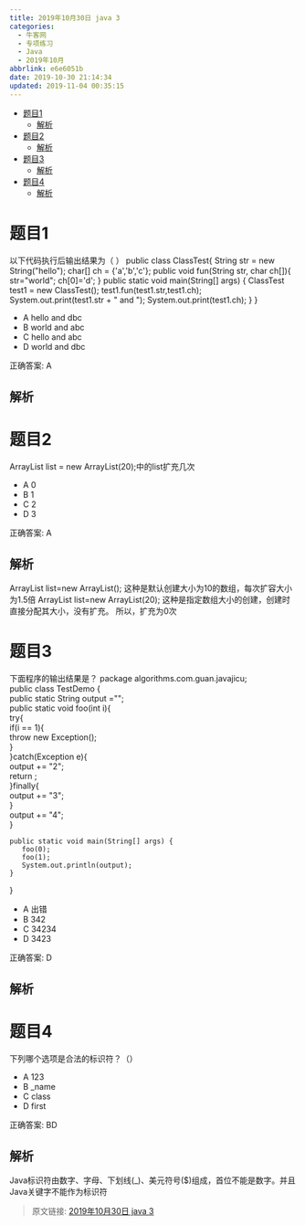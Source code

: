 ```yaml
---
title: 2019年10月30日 java 3
categories:
  - 牛客网
  - 专项练习
  - Java
  - 2019年10月
abbrlink: e6e6051b
date: 2019-10-30 21:14:34
updated: 2019-11-04 00:35:15
---
```

- [题目1](nulle6e6051b/#题目1)
    - [解析](nulle6e6051b/#解析)
- [题目2](nulle6e6051b/#题目2)
    - [解析](nulle6e6051b/#解析)
- [题目3](nulle6e6051b/#题目3)
    - [解析](nulle6e6051b/#解析)
- [题目4](nulle6e6051b/#题目4)
    - [解析](nulle6e6051b/#解析)

<!--more-->
<script src="https://cdn.bootcss.com/jquery/3.4.0/jquery.slim.min.js"></script>
<script>$(document).ready(function () {$(".post-body > ul:nth-child(1)").hide();});</script>

<!--end-->
# 题目1
以下代码执行后输出结果为（ ）
public class ClassTest{
     String str = new String("hello");
     char[] ch = {'a','b','c'};
     public void fun(String str, char ch[]){
     str="world";
     ch[0]='d';
 }
 public static void main(String[] args) {
     ClassTest test1 = new ClassTest();
     test1.fun(test1.str,test1.ch);
     System.out.print(test1.str + " and ");
     System.out.print(test1.ch);
     }
 }
- A hello and dbc
- B world and abc
- C hello and abc
- D world and dbc

正确答案: A
## 解析

# 题目2
ArrayList list = new ArrayList(20);中的list扩充几次
- A 0
- B 1
- C 2
- D 3

正确答案: A
## 解析
ArrayList list=new ArrayList(); 这种是默认创建大小为10的数组，每次扩容大小为1.5倍
 ArrayList list=new ArrayList(20); 这种是指定数组大小的创建，创建时直接分配其大小，没有扩充。 所以，扩充为0次
 
# 题目3
下面程序的输出结果是？
package algorithms.com.guan.javajicu;  
public class TestDemo {  
    public static String output ="";  
    public static void foo(int i){  
       try{  
           if(i == 1){  
              throw new Exception();  
           }  
       }catch(Exception e){  
           output += "2";  
           return ;  
       }finally{  
           output += "3";  
       }  
       output += "4";  
    }  
   
    public static void main(String[] args) {  
       foo(0);  
       foo(1);  
       System.out.println(output); 
    }  
}  
- A 出错
- B 342
- C 34234
- D 3423

正确答案: D
## 解析

# 题目4
下列哪个选项是合法的标识符？（）
- A 123
- B _name
- C class
- D first

正确答案: BD
## 解析
Java标识符由数字、字母、下划线(_)、美元符号($)组成，首位不能是数字。并且Java关键字不能作为标识符

>原文链接: [2019年10月30日 java 3](https://lanlan2017.github.io/blog/e6e6051b/)
